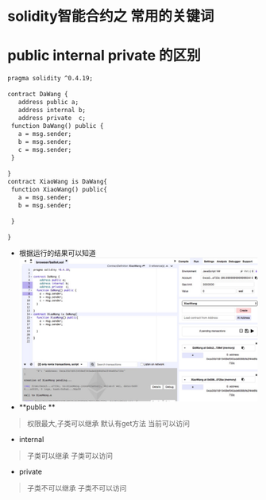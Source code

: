 # **solidity智能合约之 常用的关键词**
# public internal private  的区别

 ```sol
 pragma solidity ^0.4.19;

contract DaWang {
    address public a;
    address internal b;
    address private  c;
  function DaWang() public {
    a = msg.sender;
    b = msg.sender;
    c = msg.sender;
  }

}
contract XiaoWang is DaWang{
  function XiaoWang() public{
    a = msg.sender;
    b = msg.sender;

  }

}

 ```
 - 根据运行的结果可以知道
 ![](image/solidity.jpeg)
 - **public **
 >  权限最大,子类可以继承
 >  默认有get方法
 >  当前可以访问

 - internal
 >  子类可以继承
 >  子类可以访问

 - private 
 >  子类不可以继承
 >  子类不可以访问
